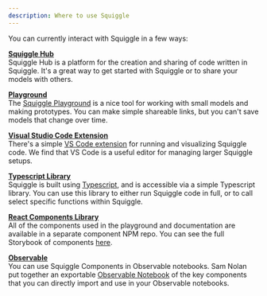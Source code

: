 ```yaml
---
description: Where to use Squiggle
---
```


You can currently interact with Squiggle in a few ways:

**[Squiggle Hub](https://squigglehub.org/)**  
Squiggle Hub is a platform for the creation and sharing of code written in Squiggle. It's a great way to get started with Squiggle or to share your models with others.

**[Playground](/playground)**  
The [Squiggle Playground](/playground) is a nice tool for working with small models and making prototypes. You can make simple shareable links, but you can't save models that change over time.

**[Visual Studio Code Extension](https://marketplace.visualstudio.com/items?itemName=QURI.vscode-squiggle)**  
There's a simple [VS Code extension](https://marketplace.visualstudio.com/items?itemName=QURI.vscode-squiggle) for running and visualizing Squiggle code. We find that VS Code is a useful editor for managing larger Squiggle setups.

**[Typescript Library](https://www.npmjs.com/package/@quri/squiggle-lang)**  
Squiggle is built using [Typescript](https://www.typescriptlang.org/), and is accessible via a simple Typescript library. You can use this library to either run Squiggle code in full, or to call select specific functions within Squiggle.

**[React Components Library](https://www.npmjs.com/package/@quri/squiggle-components)**  
All of the components used in the playground and documentation are available in a separate component NPM repo. You can see the full Storybook of components [here](https://components.squiggle-language.com).

**[Observable](https://observablehq.com/@hazelfire/squiggle)**  
You can use Squiggle Components in Observable notebooks. Sam Nolan put together an exportable [Observable Notebook](https://observablehq.com/@hazelfire/squiggle) of the key components that you can directly import and use in your Observable notebooks.